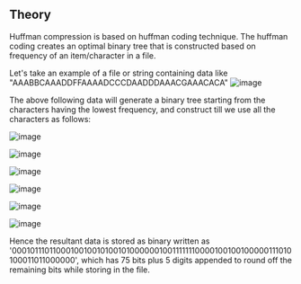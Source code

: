 Theory
-------
 Huffman compression is based on huffman coding technique. The huffman coding creates an optimal binary tree that is constructed based on frequency of an item/character in a file.

 Let's take an example of a file or string containing data like "AAABBCAAADDFFAAAADCCCDAADDDAAACGAAACACA"
![image](https://github.com/jha-sakshi/huffman-file-compression/assets/95759285/844ea8db-4517-45ba-971f-1d7c110bb52f)



  The above following data will generate a binary tree starting from the characters having the lowest frequency, and construct till we use all the characters as follows:

![image](https://github.com/jha-sakshi/huffman-file-compression/assets/95759285/d06beef8-0c3e-463b-b818-c954a95d9cef)


![image](https://github.com/jha-sakshi/huffman-file-compression/assets/95759285/68024a33-3ac8-4cd7-adb8-8a097acbbdb4)


![image](https://github.com/jha-sakshi/huffman-file-compression/assets/95759285/0d00a3c6-21ed-4b93-a772-f26c99966111)

                                                                              
![image](https://github.com/jha-sakshi/huffman-file-compression/assets/95759285/bb1f28ed-037d-4d75-a895-bd3877063e12)

                                                                     
![image](https://github.com/jha-sakshi/huffman-file-compression/assets/95759285/fe740f55-cff9-4412-b551-683c77abeccf)

                                                         
![image](https://github.com/jha-sakshi/huffman-file-compression/assets/95759285/4d3b6755-f59e-47ba-a1a3-f3de1c4aec0a)


Hence the resultant data is stored as binary written as '000101110110001001001010010100000010011111110000100100100000111010100011011000000', which has 75 bits plus 5 digits appended to
round off the remaining bits while storing in the file.
